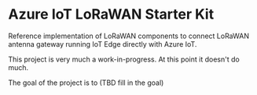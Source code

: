 # Azure IoT LoRaWAN Starter Kit

Reference implementation of LoRaWAN components to connect LoRaWAN antenna gateway running IoT Edge directly with Azure IoT.

This project is very much a work-in-progress. At this point it doesn't do much.

The goal of the project is to (TBD fill in the goal)
